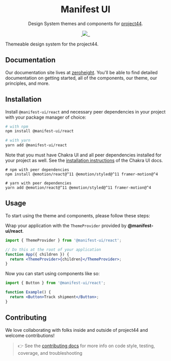 <p align="center">
  <!-- image here -->
</p>

<h1 align="center">Manifest UI</h1>

<p align="center">Design System themes and components for <a href="https://www.project44.com/" >project44</a>.</p>

<p align="center">
  <a aria-label="npm package" href="https://www.npmjs.com/package/@manifest-ui/react">
    <img alt="" src="https://img.shields.io/npm/v/@manifest-ui/react.svg">
  </a>
  <a aria-label="contributors graph" href="https://github.com/project44/manifest-ui/graphs/contributors">
    <img src="https://img.shields.io/github/contributors/project44/manifest-ui.svg">
  </a>
  <a aria-label="last commit" href="https://github.com/project44/manifest-ui/commits/main">
    <img alt="" src=
  "https://img.shields.io/github/last-commit/project44/manifest-ui.svg">
  </a>
  <a aria-label="license" href="https://github.com/project44/manifest-ui/blob/main/LICENSE">
    <img src="https://img.shields.io/github/license/project44/manifest-ui.svg" alt="">
  </a>
</p>

Themeable design system for the project44.

## Documentation

Our documentation site lives at [zeroheight](https://zeroheight.com/27d9b4710). You'll be able to find detailed documentation on getting started, all of the components, our theme, our principles, and more.

## Installation

Install `@manifest-ui/react` and necessary peer dependencies in your project with your package manager of choice:

```sh
# with npm
npm install @manifest-ui/react

# with yarn
yarn add @manifest-ui/react
```

Note that you must have Chakra UI and all peer dependencies installed for your project as well. See the [installation instructions](https://chakra-ui.com/docs/getting-started#installation) of the Chakra UI docs.

```
# npm with peer dependencies
npm install @emotion/react@^11 @emotion/styled@^11 framer-motion@^4

# yarn with peer dependencies
yarn add @emotion/react@^11 @emotion/styled@^11 framer-motion@^4
```

## Usage

To start using the theme and components, please follow these steps:

Wrap your application with the `ThemeProvider` provided by **@manifest-ui/react**.

```jsx
import { ThemeProvider } from '@manifest-ui/react';

// Do this at the root of your application
function App({ children }) {
  return <ThemeProvider>{children}</ThemeProvider>;
}
```

Now you can start using components like so:

```jsx
import { Button } from '@manifest-ui/react';

function Example() {
  return <Button>Track shipment</Button>;
}
```

## Contributing

We love collaborating with folks inside and outside of project44 and welcome contributions!

> 👉 See the [contributing docs](https://github.com/project44/manifest-ui/blob/main/CONTRIBUTING.md) for more info on code style, testing, coverage, and troubleshooting
